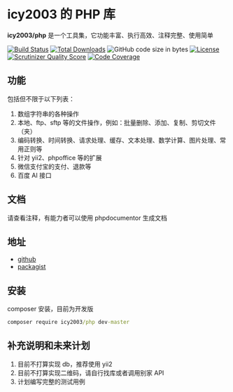 # icy2003 的 PHP 库

**icy2003/php** 是一个工具集，它功能丰富、执行高效、注释完整、使用简单

[![Build Status](https://travis-ci.com/icy2003/php.svg?branch=master)](https://travis-ci.com/icy2003/php)
[![Total Downloads](https://poser.pugx.org/icy2003/php/downloads)](https://packagist.org/packages/icy2003/php)
![GitHub code size in bytes](https://img.shields.io/github/languages/code-size/icy2003/php)
[![License](https://poser.pugx.org/icy2003/php/license)](https://packagist.org/packages/icy2003/php)
[![Scrutinizer Quality Score](https://scrutinizer-ci.com/g/icy2003/php/badges/quality-score.png?b=master)](https://scrutinizer-ci.com/g/icy2003/php/)
[![Code Coverage](https://scrutinizer-ci.com/g/icy2003/php/badges/coverage.png?b=master)](https://scrutinizer-ci.com/g/icy2003/php/?branch=master)

## 功能

包括但不限于以下列表：

1. 数组字符串的各种操作
2. 本地、ftp、sftp 等的文件操作，例如：批量删除、添加、复制、剪切文件（夹）
3. 编码转换、时间转换、请求处理、缓存、文本处理、数学计算、图片处理、常用正则等
4. 针对 yii2、phpoffice 等的扩展
5. 微信支付宝的支付、退款等
6. 百度 AI 接口

## 文档

请查看注释，有能力者可以使用 phpdocumentor 生成文档

## 地址

-  [github](https://github.com/icy2003/php)
-  [packagist](https://packagist.org/packages/icy2003/php)

## 安装

composer 安装，目前为开发版

```cmd
composer require icy2003/php dev-master
```

## 补充说明和未来计划

1. 目前不打算实现 db，推荐使用 yii2
2. 目前不打算实现二维码，请自行找库或者调用别家 API
3. 计划编写完整的测试用例
